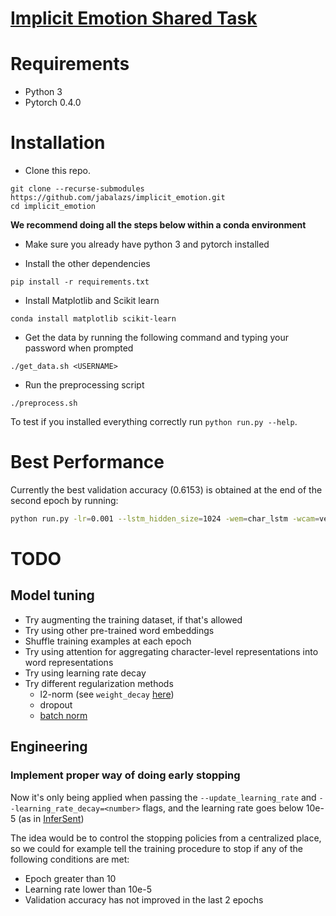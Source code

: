 # [Implicit Emotion Shared Task](http://implicitemotions.wassa2018.com/)

# Requirements
* Python 3
* Pytorch 0.4.0

# Installation


* Clone this repo.
```
git clone --recurse-submodules https://github.com/jabalazs/implicit_emotion.git
cd implicit_emotion
```

**We recommend doing all the steps below within a conda environment**

* Make sure you already have python 3 and pytorch installed

* Install the other dependencies
```
pip install -r requirements.txt
```

* Install Matplotlib and Scikit learn
```
conda install matplotlib scikit-learn
```

* Get the data by running the following command and typing your password when prompted
```
./get_data.sh <USERNAME>
```

* Run the preprocessing script
```
./preprocess.sh
```

To test if you installed everything correctly run `python run.py --help`.

# Best Performance
Currently the best validation accuracy (0.6153) is obtained at the end of the second epoch by running:
```bash
python run.py -lr=0.001 --lstm_hidden_size=1024 -wem=char_lstm -wcam=vector_gate
```

# TODO

## Model tuning
* Try augmenting the training dataset, if that's allowed
* Try using other pre-trained word embeddings
* Shuffle training examples at each epoch
* Try using attention for aggregating character-level representations into word representations
* Try using learning rate decay
* Try different regularization methods
  - l2-norm (see `weight_decay` [here](https://pytorch.org/docs/stable/optim.html))
  - dropout
  - [batch norm](https://pytorch.org/docs/stable/nn.html?highlight=crossentropy#batchnorm1d) 
 
## Engineering
### Implement proper way of doing early stopping
Now it's only being applied when passing the `--update_learning_rate` and `--learning_rate_decay=<number>` flags, and the learning rate goes below 10e-5 (as in [InferSent](http://www.aclweb.org/anthology/D17-1070))

The idea would be to control the stopping policies from a centralized place, so we could for example tell the training procedure to stop if any of the following conditions are met:

* Epoch greater than 10
* Learning rate lower than 10e-5
* Validation accuracy has not improved in the last 2 epochs
